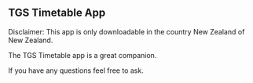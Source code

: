 ## TGS Timetable App

Disclaimer: This app is only downloadable in the country New Zealand of New Zealand.

The TGS Timetable app is a great companion.

If you have any questions feel free to ask.

